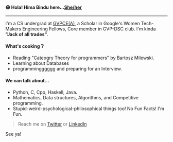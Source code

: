 #### :mask: Hola! Hima Bindu here...[She/her](http://pronoun.is/she)
_____________________________________________________________________
I'm a CS undergrad at [GVPCE(A)](http://gvpce.ac.in/index1.html), a Scholar in Google's Women Tech-Makers Engineering Fellows, Core member in GVP-DSC club. 
I'm kinda **"Jack of all trades"**.

#### What's cooking :grey_question:
- Reading "Cateogry Theory for programmers" by Bartosz Milewski.
- Learning about Databases
- programmingggggg and preparing for an Interview.

#### We can talk about...
- Python, C, Cpp, Haskell, Java.
- Mathematics, Data structures, Algorithms, and Competitive programming.
- Stupid-weird-psychological-philosophical things too!
No Fun Facts! I'm Fun.

> Reach me on [Twitter](https://twitter.com/BinduTenneti) or [LinkedIn](https://www.linkedin.com/in/hima-bindu-002a45194/)

See ya!
